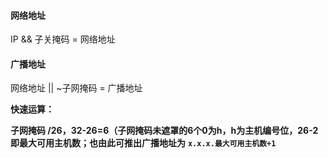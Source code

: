 
#### 网络地址

IP && 子关掩码 = 网络地址

#### 广播地址

网络地址 || ~子网掩码 = 广播地址

**快速运算：**

**子网掩码 /26，32-26=6（子网掩码未遮罩的6个0为h，h为主机编号位，26-2即最大可用主机数；也由此可推出广播地址为** **`x.x.x.最大可用主机数+1`**
